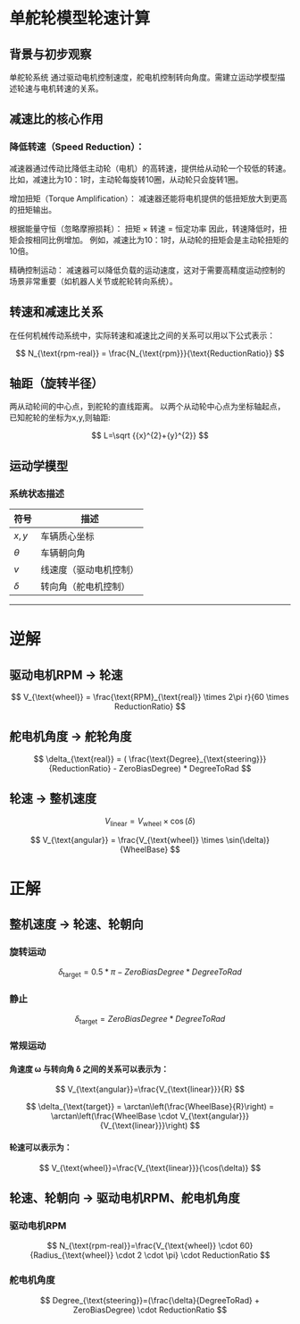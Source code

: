 # 单舵轮模型轮速计算

## 背景与初步观察
单舵轮系统 通过驱动电机控制速度，舵电机控制转向角度。需建立运动学模型描述轮速与电机转速的关系。

## 减速比的核心作用
### 降低转速（Speed Reduction）：
减速器通过传动比降低主动轮（电机）的高转速，提供给从动轮一个较低的转速。
比如，减速比为10：1时，主动轮每旋转10圈，从动轮只会旋转1圈。

增加扭矩（Torque Amplification）：
减速器还能将电机提供的低扭矩放大到更高的扭矩输出。

根据能量守恒（忽略摩擦损耗）： 扭矩 × 转速 = 恒定功率 因此，转速降低时，扭矩会按相同比例增加。
例如，减速比为10：1时，从动轮的扭矩会是主动轮扭矩的10倍。

精确控制运动：
减速器可以降低负载的运动速度，这对于需要高精度运动控制的场景非常重要（如机器人关节或舵轮转向系统）。

## 转速和减速比关系
在任何机械传动系统中，实际转速和减速比之间的关系可以用以下公式表示：

$$
N_{\text{rpm-real}} = \frac{N_{\text{rpm}}}{\text{ReductionRatio}}
$$

## 轴距（旋转半径）
两从动轮间的中心点，到舵轮的直线距离。
以两个从动轮中心点为坐标轴起点，已知舵轮的坐标为x,y,则轴距:

$$
L=\sqrt {{x}^{2}+{y}^{2}}
$$

## 运动学模型
### 系统状态描述
| 符号 | 描述 |
|------|------|
| $x,y$ | 车辆质心坐标 |
| $\theta$ | 车辆朝向角 |
| $v$ | 线速度（驱动电机控制） |
| $\delta$ | 转向角（舵电机控制） |

---

# 逆解
## 驱动电机RPM → 轮速

$$
V_{\text{wheel}} = \frac{\text{RPM}_{\text{real}} \times 2\pi r}{60 \times ReductionRatio}
$$


## 舵电机角度 → 舵轮角度

$$
\delta_{\text{real}} = ( \frac{\text{Degree}_{\text{steering}}}{ReductionRatio} - ZeroBiasDegree) * DegreeToRad
$$

## 轮速 → 整机速度

$$
V_{\text{linear}} = V_{\text{wheel}} \times \cos(\delta)
$$

$$
V_{\text{angular}} = \frac{V_{\text{wheel}} \times \sin(\delta)}{WheelBase}
$$

# 正解
## 整机速度 → 轮速、轮朝向
### 旋转运动

$$
\delta_{\text{target}} = 0.5 * \pi - ZeroBiasDegree * DegreeToRad
$$

### 静止

$$
\delta_{\text{target}} = ZeroBiasDegree * DegreeToRad
$$

### 常规运动
#### 角速度 ω 与转向角 δ 之间的关系可以表示为：

$$
V_{\text{angular}}=\frac{V_{\text{linear}}}{R}
$$

$$
\delta_{\text{target}} = \arctan\left(\frac{WheelBase}{R}\right) = \arctan\left(\frac{WheelBase \cdot V_{\text{angular}}}{V_{\text{linear}}}\right)
$$

#### 轮速可以表示为：

$$
V_{\text{wheel}}=\frac{V_{\text{linear}}}{\cos(\delta)}
$$

## 轮速、轮朝向 → 驱动电机RPM、舵电机角度
### 驱动电机RPM

$$
N_{\text{rpm-real}}=\frac{V_{\text{wheel}} \cdot 60}{Radius_{\text{wheel}} \cdot 2 \cdot \pi} \cdot ReductionRatio
$$

### 舵电机角度

$$
Degree_{\text{steering}}=(\frac{\delta}{DegreeToRad} + ZeroBiasDegree) \cdot ReductionRatio
$$
